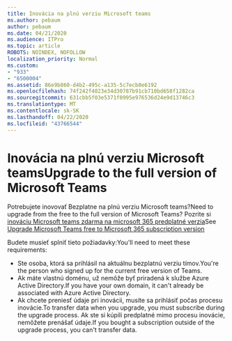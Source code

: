 ```yaml
---
title: Inovácia na plnú verziu Microsoft teams
ms.author: pebaum
author: pebaum
ms.date: 04/21/2020
ms.audience: ITPro
ms.topic: article
ROBOTS: NOINDEX, NOFOLLOW
localization_priority: Normal
ms.custom:
- "933"
- "6500004"
ms.assetid: 86e9b860-d4b2-495c-a135-5c7ecb8e6192
ms.openlocfilehash: 74f242f4023e34d30787b91cb710bd658f1282ca
ms.sourcegitcommit: 631cbb5f03e5371f0995e976536d24e9d13746c3
ms.translationtype: MT
ms.contentlocale: sk-SK
ms.lasthandoff: 04/22/2020
ms.locfileid: "43766544"
---
```

# <a name="upgrade-to-the-full-version-of-microsoft-teams"></a><span data-ttu-id="5d6b2-102">Inovácia na plnú verziu Microsoft teams</span><span class="sxs-lookup"><span data-stu-id="5d6b2-102">Upgrade to the full version of Microsoft Teams</span></span>

<span data-ttu-id="5d6b2-103">Potrebujete inovovať Bezplatne na plnú verziu Microsoft teams?</span><span class="sxs-lookup"><span data-stu-id="5d6b2-103">Need to upgrade from the free to the full version of Microsoft Teams?</span></span> <span data-ttu-id="5d6b2-104">Pozrite si [inováciu Microsoft teams zdarma na microsoft 365 predplatné verzia](https://docs.microsoft.com/microsoftteams/upgrade-freemium)</span><span class="sxs-lookup"><span data-stu-id="5d6b2-104">See [Upgrade Microsoft Teams free to Microsoft 365 subscription version](https://docs.microsoft.com/microsoftteams/upgrade-freemium)</span></span>

<span data-ttu-id="5d6b2-105">Budete musieť splniť tieto požiadavky:</span><span class="sxs-lookup"><span data-stu-id="5d6b2-105">You'll need to meet these requirements:</span></span>

- <span data-ttu-id="5d6b2-106">Ste osoba, ktorá sa prihlásil na aktuálnu bezplatnú verziu tímov.</span><span class="sxs-lookup"><span data-stu-id="5d6b2-106">You're the person who signed up for the current free version of Teams.</span></span>
- <span data-ttu-id="5d6b2-107">Ak máte vlastnú doménu, už nemôže byť priradená k službe Azure Active Directory.</span><span class="sxs-lookup"><span data-stu-id="5d6b2-107">If you have your own domain, it can't already be associated with Azure Active Directory.</span></span>
- <span data-ttu-id="5d6b2-108">Ak chcete preniesť údaje pri inovácii, musíte sa prihlásiť počas procesu inovácie.</span><span class="sxs-lookup"><span data-stu-id="5d6b2-108">To transfer data when you upgrade, you must subscribe during the upgrade process.</span></span> <span data-ttu-id="5d6b2-109">Ak ste si kúpili predplatné mimo procesu inovácie, nemôžete prenášať údaje.</span><span class="sxs-lookup"><span data-stu-id="5d6b2-109">If you bought a subscription outside of the upgrade process, you can't transfer data.</span></span>
